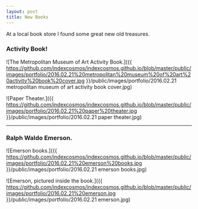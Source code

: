 ```yaml
---
layout: post
title: New Books
---
```


<div class="message">
 At a local book store I found some great new old treasures. 
</div>

### Activity Book!

![The Metropolitan Museum of Art Activity Book.]({{ https://github.com/indexcosmos/indexcosmos.github.io/blob/master/public/images/portfolio/2016.02.21%20metropolitan%20museum%20of%20art%20activity%20book%20cover.jpg }}/public/images/portfolio/2016.02.21 metropolitan museum of art activity book cover.jpg)

![Paper Theater.]({{ https://github.com/indexcosmos/indexcosmos.github.io/blob/master/public/images/portfolio/2016.02.21%20paper%20theater.jpg }}/public/images/portfolio/2016.02.21 paper theater.jpg)

***

### Ralph Waldo Emerson.

![Emerson books.]({{ https://github.com/indexcosmos/indexcosmos.github.io/blob/master/public/images/portfolio/2016.02.21%20emerson%20books.jpg }}/public/images/portfolio/2016.02.21 emerson books.jpg)

![Emerson, pictured inside the book.]({{ https://github.com/indexcosmos/indexcosmos.github.io/blob/master/public/images/portfolio/2016.02.21%20emerson.jpg }}/public/images/portfolio/2016.02.21 emerson.jpg)